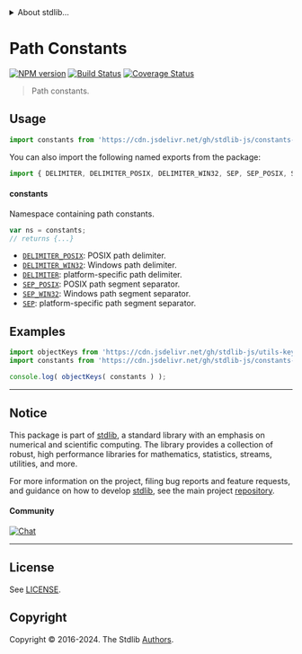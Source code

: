 <!--

@license Apache-2.0

Copyright (c) 2021 The Stdlib Authors.

Licensed under the Apache License, Version 2.0 (the "License");
you may not use this file except in compliance with the License.
You may obtain a copy of the License at

   http://www.apache.org/licenses/LICENSE-2.0

Unless required by applicable law or agreed to in writing, software
distributed under the License is distributed on an "AS IS" BASIS,
WITHOUT WARRANTIES OR CONDITIONS OF ANY KIND, either express or implied.
See the License for the specific language governing permissions and
limitations under the License.

-->


<details>
  <summary>
    About stdlib...
  </summary>
  <p>We believe in a future in which the web is a preferred environment for numerical computation. To help realize this future, we've built stdlib. stdlib is a standard library, with an emphasis on numerical and scientific computation, written in JavaScript (and C) for execution in browsers and in Node.js.</p>
  <p>The library is fully decomposable, being architected in such a way that you can swap out and mix and match APIs and functionality to cater to your exact preferences and use cases.</p>
  <p>When you use stdlib, you can be absolutely certain that you are using the most thorough, rigorous, well-written, studied, documented, tested, measured, and high-quality code out there.</p>
  <p>To join us in bringing numerical computing to the web, get started by checking us out on <a href="https://github.com/stdlib-js/stdlib">GitHub</a>, and please consider <a href="https://opencollective.com/stdlib">financially supporting stdlib</a>. We greatly appreciate your continued support!</p>
</details>

# Path Constants

[![NPM version][npm-image]][npm-url] [![Build Status][test-image]][test-url] [![Coverage Status][coverage-image]][coverage-url] <!-- [![dependencies][dependencies-image]][dependencies-url] -->

> Path constants.



<section class="usage">

## Usage

```javascript
import constants from 'https://cdn.jsdelivr.net/gh/stdlib-js/constants-path@deno/mod.js';
```

You can also import the following named exports from the package:

```javascript
import { DELIMITER, DELIMITER_POSIX, DELIMITER_WIN32, SEP, SEP_POSIX, SEP_WIN32 } from 'https://cdn.jsdelivr.net/gh/stdlib-js/constants-path@deno/mod.js';
```

#### constants

Namespace containing path constants.

```javascript
var ns = constants;
// returns {...}
```

<!-- <toc pattern="*"> -->

<div class="namespace-toc">

-   <span class="signature">[`DELIMITER_POSIX`][@stdlib/constants/path/delimiter-posix]</span><span class="delimiter">: </span><span class="description">POSIX path delimiter.</span>
-   <span class="signature">[`DELIMITER_WIN32`][@stdlib/constants/path/delimiter-win32]</span><span class="delimiter">: </span><span class="description">Windows path delimiter.</span>
-   <span class="signature">[`DELIMITER`][@stdlib/constants/path/delimiter]</span><span class="delimiter">: </span><span class="description">platform-specific path delimiter.</span>
-   <span class="signature">[`SEP_POSIX`][@stdlib/constants/path/sep-posix]</span><span class="delimiter">: </span><span class="description">POSIX path segment separator.</span>
-   <span class="signature">[`SEP_WIN32`][@stdlib/constants/path/sep-win32]</span><span class="delimiter">: </span><span class="description">Windows path segment separator.</span>
-   <span class="signature">[`SEP`][@stdlib/constants/path/sep]</span><span class="delimiter">: </span><span class="description">platform-specific path segment separator.</span>

</div>

<!-- </toc> -->

</section>

<!-- /.usage -->

<section class="examples">

## Examples

<!-- TODO: better examples -->

<!-- eslint no-undef: "error" -->

```javascript
import objectKeys from 'https://cdn.jsdelivr.net/gh/stdlib-js/utils-keys@deno/mod.js';
import constants from 'https://cdn.jsdelivr.net/gh/stdlib-js/constants-path@deno/mod.js';

console.log( objectKeys( constants ) );
```

</section>

<!-- /.examples -->

<!-- Section for related `stdlib` packages. Do not manually edit this section, as it is automatically populated. -->

<section class="related">

</section>

<!-- /.related -->

<!-- Section for all links. Make sure to keep an empty line after the `section` element and another before the `/section` close. -->


<section class="main-repo" >

* * *

## Notice

This package is part of [stdlib][stdlib], a standard library with an emphasis on numerical and scientific computing. The library provides a collection of robust, high performance libraries for mathematics, statistics, streams, utilities, and more.

For more information on the project, filing bug reports and feature requests, and guidance on how to develop [stdlib][stdlib], see the main project [repository][stdlib].

#### Community

[![Chat][chat-image]][chat-url]

---

## License

See [LICENSE][stdlib-license].


## Copyright

Copyright &copy; 2016-2024. The Stdlib [Authors][stdlib-authors].

</section>

<!-- /.stdlib -->

<!-- Section for all links. Make sure to keep an empty line after the `section` element and another before the `/section` close. -->

<section class="links">

[npm-image]: http://img.shields.io/npm/v/@stdlib/constants-path.svg
[npm-url]: https://npmjs.org/package/@stdlib/constants-path

[test-image]: https://github.com/stdlib-js/constants-path/actions/workflows/test.yml/badge.svg?branch=v0.2.2
[test-url]: https://github.com/stdlib-js/constants-path/actions/workflows/test.yml?query=branch:v0.2.2

[coverage-image]: https://img.shields.io/codecov/c/github/stdlib-js/constants-path/main.svg
[coverage-url]: https://codecov.io/github/stdlib-js/constants-path?branch=main

<!--

[dependencies-image]: https://img.shields.io/david/stdlib-js/constants-path.svg
[dependencies-url]: https://david-dm.org/stdlib-js/constants-path/main

-->

[chat-image]: https://img.shields.io/gitter/room/stdlib-js/stdlib.svg
[chat-url]: https://app.gitter.im/#/room/#stdlib-js_stdlib:gitter.im

[stdlib]: https://github.com/stdlib-js/stdlib

[stdlib-authors]: https://github.com/stdlib-js/stdlib/graphs/contributors

[umd]: https://github.com/umdjs/umd
[es-module]: https://developer.mozilla.org/en-US/docs/Web/JavaScript/Guide/Modules

[deno-url]: https://github.com/stdlib-js/constants-path/tree/deno
[deno-readme]: https://github.com/stdlib-js/constants-path/blob/deno/README.md
[umd-url]: https://github.com/stdlib-js/constants-path/tree/umd
[umd-readme]: https://github.com/stdlib-js/constants-path/blob/umd/README.md
[esm-url]: https://github.com/stdlib-js/constants-path/tree/esm
[esm-readme]: https://github.com/stdlib-js/constants-path/blob/esm/README.md
[branches-url]: https://github.com/stdlib-js/constants-path/blob/main/branches.md

[stdlib-license]: https://raw.githubusercontent.com/stdlib-js/constants-path/main/LICENSE

<!-- <toc-links> -->

[@stdlib/constants/path/delimiter-posix]: https://github.com/stdlib-js/constants-path-delimiter-posix/tree/deno

[@stdlib/constants/path/delimiter-win32]: https://github.com/stdlib-js/constants-path-delimiter-win32/tree/deno

[@stdlib/constants/path/delimiter]: https://github.com/stdlib-js/constants-path-delimiter/tree/deno

[@stdlib/constants/path/sep-posix]: https://github.com/stdlib-js/constants-path-sep-posix/tree/deno

[@stdlib/constants/path/sep-win32]: https://github.com/stdlib-js/constants-path-sep-win32/tree/deno

[@stdlib/constants/path/sep]: https://github.com/stdlib-js/constants-path-sep/tree/deno

<!-- </toc-links> -->

</section>

<!-- /.links -->

